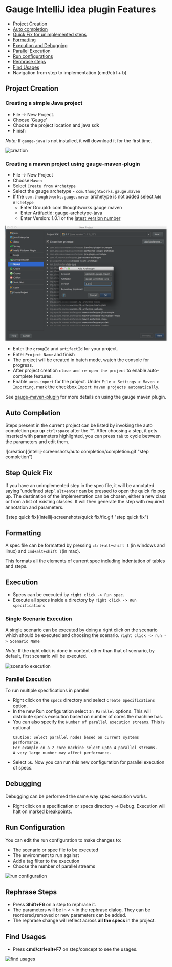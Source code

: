 # Gauge IntelliJ idea plugin Features

* [Project Creation](#project-creation)
* [Auto completion](#auto-completion)
* [Quick Fix for unimplemented steps](#step-quick-fix)
* [Formatting](#formatting)
* [Execution and Debugging](#execution)
* [Parallel Execution](#parallel-execution)
* [Run configurations](#run-configuration)
* [Rephrase steps](#rephrase-steps)
* [Find Usages](#find-usages)
* Navigation from step to implementation (cmd/ctrl + b)

## Project Creation

### Creating a simple Java project
 * File -> New Project.
 * Choose 'Gauge'
 * Choose the project location and java sdk
 * Finish

*Note:* If `gauge-java` is not installed, it will download it for the first time.

![creation](intellij-screenshots/creation/creation.gif "project creation")

### Creating a maven project using gauge-maven-plugin

* File -> New Project
* Choose `Maven`
* Select `Create from Archetype`
* Select the gauge archetype - `com.thoughtworks.gauge.maven`
* If the `com.thoughtworks.gauge.maven` archetype is not added select `Add Archetype`
    * Enter GroupId: com.thoughtworks.gauge.maven
    * Enter ArtifactId: gauge-archetype-java
    * Enter Version: 1.0.1 or the [latest version number](http://search.maven.org/#search%7Cga%7C1%7Cgauge-archetype-java)

![maven add archetype](intellij-screenshots/creation/maven_add_archetype.png "maven add archetype")


* Enter the `groupId` and `artifactId` for your project.
* Enter `Project Name` and finish
* The project will be created in batch mode, watch the console for progress.
* After project creation `close and re-open the project` to enable auto-complete features.
* Enable `auto-import` for the project. Under `File > Settings > Maven > Importing`, mark the checkbox  `Import Maven projects automatically`.

 See [gauge-maven-plugin](../advanced_readings/dependency_management/maven-plugin.md) for more details on using the gauge maven plugin.

## Auto Completion
Steps present in the current project can be listed by invoking the auto completion pop up `ctrl+space` after the '*'. After choosing a step, it gets inserted with parameters highlighted, you can press `tab` to cycle between the parameters and edit them.

![creation](intellij-screenshots/auto completion/completion.gif "step completion")


## Step Quick Fix

If you have an unimplemented step in the spec file, it will be annotated saying 'undefined step'. `alt+enter` can be pressed to open the quick fix pop up. The destination of the implementation can be chosen, either a new class or from a list of existing classes. It will then generate the step with required annotation and parameters.

![step quick fix](intellij-screenshots/quick fix/fix.gif "step quick fix")

## Formatting

A spec file can be formatted by pressing `ctrl+alt+shift l` (in windows and linux) and `cmd+alt+shift l`(in mac).

This formats all the elements of current spec including indentation of tables and steps.

## Execution

* Specs can be executed by `right click -> Run spec`.
* Execute all specs inside a directory by `right click -> Run specifications`

### Single Scenario Execution

A single scenario can be executed by doing a right click on the scenario which should be executed and choosing the scenario.
`right click -> run -> Scenario Name`

*Note:* If the right click is done in context other than that of scenario, by default, first scenario will be executed.

![scenario execution](intellij-screenshots/execution/scenario.gif "scenario execution")

### Parallel Execution

To run multiple specifications in parallel

* Right click on the `specs` directory and select `Create Specifications` option.
* In the new Run configuration select `In Parallel` options. This will distribute specs execution based on number of cores the machine has.
* You can also specify the `Number of parallel execution streams`. This is optional
    ```
    Caution: Select parallel nodes based on current systems performance.
    For example on a 2 core machine select upto 4 parallel streams.
    A very large number may affect performance.
    ```
* Select `ok`. Now you can run this new configuration for parallel execution of specs.


## Debugging
Debugging can be performed the same way spec execution works.

* Right click on a specification or specs directory -> Debug. Execution will halt on marked [breakpoints](https://www.jetbrains.com/idea/help/breakpoints.html).

## Run Configuration

You can edit the run configuration to make changes to:
* The scenario or spec file to be executed
* The environment to run against
* Add a tag filter to the execution
* Choose the number of parallel streams


![run configuration](intellij-screenshots/execution/config.gif "run configuration")

## Rephrase Steps
* Press **Shift+F6** on a step to rephrase it.
* The parameters will be in `< >` in the rephrase dialog. They can be reordered,removed or new parameters can be added.
* The rephrase change will reflect across **all the specs** in the project.

## Find Usages

* Press **cmd/ctrl+alt+F7** on step/concept to see the usages.

![find usages](intellij-screenshots/find_usages/find_usages.gif "find usages")
